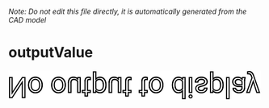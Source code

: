 ###### Note: Do not edit this file directly, it is automatically generated from the CAD model

# outputValue

![](/project.svg)



 

